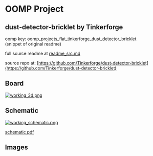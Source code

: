# OOMP Project  
## dust-detector-bricklet  by Tinkerforge  
  
oomp key: oomp_projects_flat_tinkerforge_dust_detector_bricklet  
(snippet of original readme)  
  
  
  full source readme at [readme_src.md](readme_src.md)  
  
source repo at: [https://github.com/Tinkerforge/dust-detector-bricklet](https://github.com/Tinkerforge/dust-detector-bricklet)  
## Board  
  
[![working_3d.png](working_3d_600.png)](working_3d.png)  
## Schematic  
  
[![working_schematic.png](working_schematic_600.png)](working_schematic.png)  
  
[schematic pdf](working_schematic.pdf)  
## Images  
